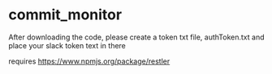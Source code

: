 # commit_monitor

After downloading the code, please create a token txt file, authToken.txt and place your slack token text in there

requires https://www.npmjs.org/package/restler